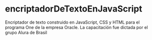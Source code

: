 # encriptadorDeTextoEnJavaScript
Encriptador de texto construido en JavaScript, CSS y HTML para el programa One de la empresa Oracle. La capacitación fue dictada por el grupo Alura de Brasil
